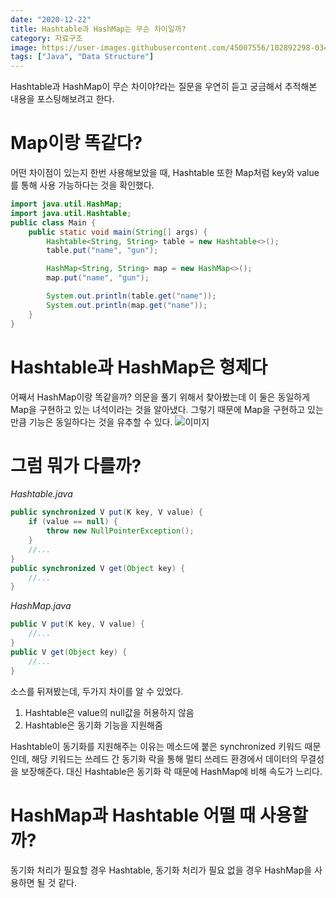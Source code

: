 ```yaml
---
date: "2020-12-22"
title: Hashtable과 HashMap는 무슨 차이일까?
category: 자료구조
image: https://user-images.githubusercontent.com/45007556/102892298-0342ce80-44a3-11eb-97cc-981365354e3a.png
tags: ["Java", "Data Structure"]
---
```


Hashtable과 HashMap이 무슨 차이야?라는 질문을 우연히 듣고 궁금해서 추적해본 내용을 포스팅해보려고 한다.

# Map이랑 똑같다?

어떤 차이점이 있는지 한번 사용해보았을 때, Hashtable 또한 Map처럼 key와 value를 통해 사용 가능하다는 것을 확인했다.

```java
import java.util.HashMap;
import java.util.Hashtable;
public class Main {
    public static void main(String[] args) {
        Hashtable<String, String> table = new Hashtable<>();
        table.put("name", "gun");

        HashMap<String, String> map = new HashMap<>();
        map.put("name", "gun");

        System.out.println(table.get("name"));
        System.out.println(map.get("name"));
    }
}
```

# Hashtable과 HashMap은 형제다

어째서 HashMap이랑 똑같을까? 의문을 풀기 위해서 찾아봤는데 이 둘은 동일하게 Map을 구현하고 있는 녀석이라는 것을 알아냈다. 그렇기 때문에 Map을 구현하고 있는 만큼 기능은 동일하다는 것을 유추할 수 있다.
![이미지](https://user-images.githubusercontent.com/45007556/102892298-0342ce80-44a3-11eb-97cc-981365354e3a.png)

# 그럼 뭐가 다를까?

_Hashtable.java_

```java
public synchronized V put(K key, V value) {
    if (value == null) {
        throw new NullPointerException();
    }
    //...
}
public synchronized V get(Object key) {
    //...
}
```

_HashMap.java_

```java
public V put(K key, V value) {
    //...
}
public V get(Object key) {
    //...
}
```

소스를 뒤져봤는데, 두가지 차이를 알 수 있었다.

1. Hashtable은 value의 null값을 허용하지 않음
2. Hashtable은 동기화 기능을 지원해줌

Hashtable이 동기화를 지원해주는 이유는 메소드에 붙은 synchronized 키워드 때문인데, 해당 키워드는 쓰레드 간 동기화 락을 통해 멀티 쓰레드 환경에서 데이터의 무결성을 보장해준다. 대신 Hashtable은 동기화 락 때문에 HashMap에 비해 속도가 느리다.

# HashMap과 Hashtable 어떨 때 사용할까?

동기화 처리가 필요할 경우 Hashtable, 동기화 처리가 필요 없을 경우 HashMap을 사용하면 될 것 같다.
